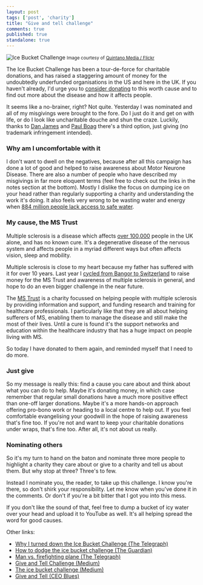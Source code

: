 ```yaml
---
layout: post
tags: ['post', 'charity']
title: "Give and tell challenge"
comments: true
published: true
standalone: true
---
```


![Ice Bucket Challenge](https://farm4.staticflickr.com/3908/14848287869_804a39900f_z_d.jpg)
<small>Image courtesy of [Quintano Media / Flickr](https://www.flickr.com/photos/quintanomedia/14848287869/)</small>

The Ice Bucket Challenge has been a tour-de-force for charitable donations, and has raised a staggering amount of money for the undoubtedly underfunded organisations in the US and here in the UK. If you haven't already, I'd urge you to [consider donating](http://www.mndassociation.org/get-involved/donations) to this worth cause and to find out more about the disease and how it affects people.

It seems like a no-brainer, right? Not quite. Yesterday I was nominated and all of my misgivings were brought to the fore. Do I just do it and get on with life, or do I look like uncharitable douche and shun the craze. Luckily, thanks to [Dan James](http://www.ceoblues.com/archive/2014/august/giveandtell) and [Paul Boag](https://medium.com/@boagworld/the-ice-bucket-challenge-e0663fbf6544) there's a third option, just giving (no trademark infringement intended).

### Why am I uncomfortable with it

I don't want to dwell on the negatives, because after all this campaign has done a lot of good and helped to raise awareness about Motor Neurone Disease. There are also a number of people who have described my misgivings in far more eloquent terms (feel free to check out the links in the notes section at the bottom). Mostly I dislike the focus on dumping ice on your head rather than regularly supporting a charity and understanding the work it's doing. It also feels very wrong to be wasting water and energy when [884 million people lack access to safe water](https://www.dosomething.org/facts/11-facts-about-water-developing-world).

### My cause, the MS Trust

Multiple sclerosis is a disease which affects [over 100,000](http://www.mstrust.org.uk/information/aboutms/keyfacts.jsp) people in the UK alone, and has no known cure. It's a degenerative disease of the nervous system and affects people in a myriad different ways but often affects vision, sleep and mobility.

Multiple sclerosis is close to my heart because my father has suffered with it for over 10 years. Last year I [cycled from Bangor to Switzerland](http://teampedal.com) to raise money for the MS Trust and awareness of multiple sclerosis in general, and hope to do an even bigger challenge in the near future. 

The [MS Trust](https://www.mstrust.org.uk/donate-online/) is a charity focussed on helping people with multiple sclerosis by providing information and support, and funding research and training for healthcare professionals. I particularly like that they are all about helping sufferers of MS, enabling them to manage the disease and still make the most of their lives. Until a cure is found it's the support networks and education within the healthcare industry that has a huge impact on people living with MS.

So today I have donated to them again, and reminded myself that I need to do more.

### Just give

So my message is really this: find a cause you care about and think about what you can do to help. Maybe it's donating money, in which case remember that regular small donations have a much more positive effect than one-off larger donations. Maybe it's a more hands-on approach offering pro-bono work or heading to a local centre to help out. If you feel comfortable evangelising your goodwill in the hope of raising awareness that's fine too. If you're not and want to keep your charitable donations under wraps, that's fine too. After all, it's not about us really.

### Nominating others

So it's my turn to hand on the baton and nominate three more people to highlight a charity they care about or give to a charity and tell us about them. But why stop at three? Three's to few. 

Instead I nominate you, the reader, to take up this challenge. I know you're there, so don't shirk your responsibility. Let me know when you've done it in the comments. Or don't if you're a bit bitter that I got you into this mess.

If you don't like the sound of that, feel free to dump a bucket of icy water over your head and upload it to YouTube as well. It's all helping spread the word for good causes.

Other links:

* [Why I turned down the Ice Bucket Challenge (The Telegraph)](http://www.telegraph.co.uk/men/the-filter/11058891/Why-I-turned-down-the-Ice-Bucket-Challenge.html)
* [How to dodge the ice bucket challenge (The Guardian)](http://www.theguardian.com/commentisfree/2014/aug/26/dodge-ice-bucket-challenge-avoid-fun-retain-dignity)
* [Man vs. firefighting plane (The Telegraph)](http://www.telegraph.co.uk/news/worldnews/europe/spain/11059346/Ice-bucket-challenge-Belgian-man-taken-to-hospital-after-400-gallons-of-water-dropped-on-his-head-by-plane.html)
* [Give and Tell Challenge (Medium)](https://medium.com/@seanuk/give-and-tell-challenge-834534af3373)
* [The ice bucket challenge (Medium)](https://medium.com/@boagworld/the-ice-bucket-challenge-e0663fbf6544)
* [Give and Tell (CEO Blues)](http://www.ceoblues.com/archive/2014/august/giveandtell)